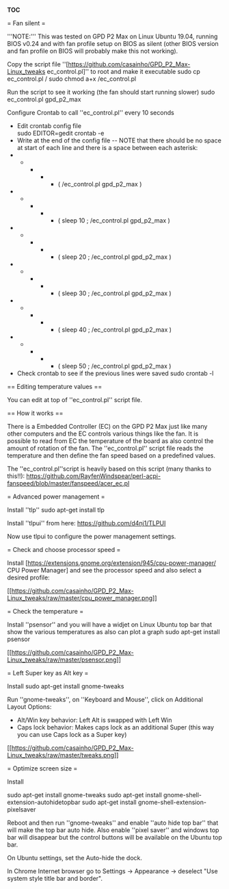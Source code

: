 __TOC__

= Fan silent =

'''NOTE:''' This was tested on GPD P2 Max on Linux Ubuntu 19.04, running BIOS v0.24 and with fan profile setup on BIOS as silent (other BIOS version and fan profile on BIOS will probably make this not working).

Copy the script file ''[https://github.com/casainho/GPD_P2_Max-Linux_tweaks ec_control.pl]'' to root and make it executable
 sudo cp ec_control.pl /
 sudo chmod a+x /ec_control.pl

Run the script to see it working (the fan should start running slower)
 sudo ec_control.pl gpd_p2_max

Configure Crontab to call ''ec_control.pl'' every 10 seconds	
* Edit crontab config file	
 sudo EDITOR=gedit crontab -e	
* Write at the end of the config file -- NOTE that there should be no space at start of each line and there is a space between each asterisk:<br>	
 * * * * * ( /ec_control.pl gpd_p2_max )	
 * * * * * ( sleep 10 ; /ec_control.pl gpd_p2_max )	
 * * * * * ( sleep 20 ; /ec_control.pl gpd_p2_max )	
 * * * * * ( sleep 30 ; /ec_control.pl gpd_p2_max )	
 * * * * * ( sleep 40 ; /ec_control.pl gpd_p2_max )	
 * * * * * ( sleep 50 ; /ec_control.pl gpd_p2_max )	
* Check crontab to see if the previous lines were saved	
 sudo crontab -l

== Editing temperature values ==

You can edit at top of ''ec_control.pl'' script file.

== How it works ==

There is a Embedded Controller (EC) on the GPD P2 Max just like many other computers and the EC controls various things like the fan. It is possible to read from EC the temperature of the board as also control the amount of rotation of the fan. The ''ec_control.pl'' script file reads the temperature and then define the fan speed based on a predefined values.

The ''ec_control.pl''script is heavily based on this script (many thanks to this!!): https://github.com/RayfenWindspear/perl-acpi-fanspeed/blob/master/fanspeed/acer_ec.pl

= Advanced power management =

Install ''tlp''
 sudo apt-get install tlp

Install ''tlpui'' from here: https://github.com/d4nj1/TLPUI

Now use tlpui to configure the power management settings.

= Check and choose processor speed =

Install [https://extensions.gnome.org/extension/945/cpu-power-manager/ CPU Power Manager] and see the processor speed and also select a desired profile:

[[https://github.com/casainho/GPD_P2_Max-Linux_tweaks/raw/master/cpu_power_manager.png]]

= Check the temperature =

Install ''psensor'' and you will have a widjet on Linux Ubuntu top bar that show the various temperatures as also can plot a graph
 sudo apt-get install psensor

[[https://github.com/casainho/GPD_P2_Max-Linux_tweaks/raw/master/psensor.png]]

= Left Super key as Alt key  =

Install 
 sudo apt-get install gnome-tweaks

Run ''gnome-tweaks'', on ''Keyboard and Mouse'', click on Additional Layout Options:
* Alt/Win key behavior: Left Alt is swapped with Left Win
* Caps lock behavior: Makes caps lock as an additional Super (this way you can use Caps lock as a Super key)

[[https://github.com/casainho/GPD_P2_Max-Linux_tweaks/raw/master/tweaks.png]]

= Optimize screen size =

Install

 sudo apt-get install gnome-tweaks
 sudo apt-get install gnome-shell-extension-autohidetopbar
 sudo apt-get install gnome-shell-extension-pixelsaver

Reboot and then run ''gnome-tweaks'' and enable ''auto hide top bar'' that will make the top bar auto hide. Also enable ''pixel saver'' and windows top bar will disappear but the control buttons will be available on the Ubuntu top bar.

On Ubuntu settings, set the Auto-hide the dock.

In Chrome Internet browser go to Settings -> Appearance -> deselect "Use system style title bar and border".
